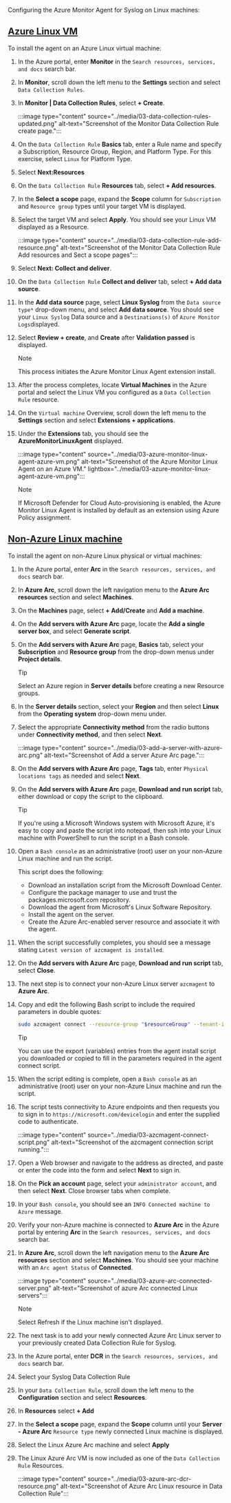Configuring the Azure Monitor Agent for Syslog on Linux machines:

## [Azure Linux VM](#tab/azure-linux-vm)

To install the agent on an Azure Linux virtual machine:

1. In the Azure portal, enter **Monitor** in the `Search resources, services, and docs` search bar.

1. In **Monitor**, scroll down the left menu to the **Settings** section and select `Data Collection Rules`.

1. In **Monitor | Data Collection Rules**, select **+ Create**.

    :::image type="content" source="../media/03-data-collection-rules-updated.png" alt-text="Screenshot of the Monitor Data Collection Rule create page.":::

1. On the `Data Collection Rule` **Basics** tab, enter a Rule name and specify a Subscription, Resource Group, Region, and Platform Type. For this exercise, select `Linux` for Platform Type.

1. Select **Next:Resources**

1. On the `Data Collection Rule` **Resources** tab, select **+ Add resources**.

1. In the **Select a scope** page, expand the **Scope** column for `Subscription` and `Resource group` types until your target VM is displayed.

1. Select the target VM and select **Apply**. You should see your Linux VM displayed as a Resource.

    :::image type="content" source="../media/03-data-collection-rule-add-resource.png" alt-text="Screenshot of the Monitor Data Collection Rule Add resources and Sect a scope pages":::

1. Select **Next: Collect and deliver**.

1. On the `Data Collection Rule` **Collect and deliver** tab, select **+ Add data source**.

1. In the **Add data source** page, select **Linux Syslog** from the `Data source type*` drop-down menu, and select **Add data source**. You should see your `Linux Syslog` Data source and a `Destinations(s)` of `Azure Monitor Logs`displayed.

1. Select **Review + create**, and **Create** after **Validation passed** is displayed.

    > [!NOTE]
    > This process initiates the Azure Monitor Linux Agent extension install.

1. After the process completes, locate **Virtual Machines** in the Azure portal and select the Linux VM you configured as a `Data Collection Rule` resource.

1. On the `Virtual machine` Overview, scroll down the left menu to the **Settings** section and select **Extensions + applications**.

1. Under the **Extensions** tab, you should see the **AzureMonitorLinuxAgent** displayed. 

    :::image type="content" source="../media/03-azure-monitor-linux-agent-azure-vm.png" alt-text="Screenshot of the Azure Monitor Linux Agent on an Azure VM." lightbox="../media/03-azure-monitor-linux-agent-azure-vm.png":::

    > [!NOTE]
    > If Microsoft Defender for Cloud Auto-provisioning is enabled, the Azure Monitor Linux Agent is installed by default as an extension using Azure Policy assignment.

## [Non-Azure Linux machine](#tab/non-azure-linux-machine)

To install the agent on non-Azure Linux physical or virtual machines:

1. In the Azure portal, enter **Arc** in the `Search resources, services, and docs` search bar.

1. In **Azure Arc**, scroll down the left navigation menu to the **Azure Arc resources** section and select **Machines**.

1. On the **Machines** page, select **+ Add/Create** and **Add a machine**.

1. On the **Add servers with Azure Arc** page, locate the **Add a single server box**, and select **Generate script**.

1. On the **Add servers with Azure Arc** page, **Basics** tab, select your **Subscription** and **Resource group** from the drop-down menus under **Project details**.

    > [!TIP]
    > Select an Azure region in **Server details** before creating a new Resource groups.

1. In the **Server details** section, select your **Region** and then select **Linux** from the **Operating system** drop-down menu under.

1. Select the appropriate **Connectivity method** from the radio buttons under **Connectivity method**, and then select **Next**.

    :::image type="content" source="../media/03-add-a-server-with-azure-arc.png" alt-text="Screenshot of Add a server Azure Arc page.":::

1. On the **Add servers with Azure Arc** page, **Tags** tab, enter `Physical locations tags` as needed and select **Next**.

1. On the **Add servers with Azure Arc** page, **Download and run script** tab, either download or copy the script to the clipboard.

    > [!TIP]
    > If you're using a Microsoft Windows system with Microsoft Azure, it's easy to copy and paste the script into notepad, then ssh into your Linux machine with PowerShell to run the script in a Bash console.

1. Open a `Bash console` as an administrative (root) user on your non-Azure Linux machine and run the script.

    This script does the following:
    - Download an installation script from the Microsoft Download Center.
    - Configure the package manager to use and trust the packages.microsoft.com repository.
    - Download the agent from Microsoft's Linux Software Repository.
    - Install the agent on the server.
    - Create the Azure Arc-enabled server resource and associate it with the agent.

1. When the script successfully completes, you should see a message stating `Latest version of azcmagent is installed`.

1. On the **Add servers with Azure Arc** page, **Download and run script** tab, select **Close**.

1. The next step is to connect your non-Azure Linux server `azcmagent` to **Azure Arc**.

1. Copy and edit the following Bash script to include the required parameters in double quotes:

    ```bash
    sudo azcmagent connect --resource-group "$resourceGroup" --tenant-id "$tenantID" --location "$location" --subscription-id "$subscriptionID" --cloud "$cloud" --correlation-id "$correlationId";
    ```

    > [!TIP]
    > You can use the export (variables) entries from the agent install script you downloaded or copied to fill in the parameters required in the agent connect script.

1. When the script editing is complete, open a `Bash console` as an administrative (root) user on your non-Azure Linux machine and run the script.

1. The script tests connectivity to Azure endpoints and then requests you to sign in to `https://microsoft.com/devicelogin` and enter the supplied code to authenticate.

    :::image type="content" source="../media/03-azcmagent-connect-script.png" alt-text="Screenshot of the azcmagent connection script running.":::

1. Open a Web browser and navigate to the address as directed, and paste or enter the code into the form and select **Next** to sign in.

1. On the **Pick an account** page, select your `administrator account`, and then select **Next**. Close browser tabs when complete.

1. In your `Bash console`, you should see an `INFO Connected machine to Azure` message.

1. Verify your non-Azure machine is connected to **Azure Arc** in the Azure portal by entering **Arc** in the `Search resources, services, and docs` search bar.

1. In **Azure Arc**, scroll down the left navigation menu to the **Azure Arc resources** section and select **Machines**. You should see your machine with an `Arc agent Status` of **Connected**.

    :::image type="content" source="../media/03-azure-arc-connected-server.png" alt-text="Screenshot of azure Arc connected Linux servers":::

    > [!NOTE]
    > Select Refresh if the Linux machine isn't displayed.

1. The next task is to add your newly connected Azure Arc Linux server to your previously created Data Collection Rule for Syslog.

1. In the Azure portal, enter **DCR** in the `Search resources, services, and docs` search bar.

1. Select your Syslog Data Collection Rule

1. In your `Data Collection Rule`, scroll down the left menu to the **Configuration** section and select **Resources**.

1. In **Resources** select **+ Add**

1. In the **Select a scope** page, expand the **Scope** column until your **Server - Azure Arc** `Resource type` newly connected Linux machine is displayed.

1. Select the Linux Azure Arc machine and select **Apply**

1. The Linux Azure Arc VM is now included as one of the `Data Collection Rule` Resources.

    :::image type="content" source="../media/03-azure-arc-dcr-resource.png" alt-text="Screenshot of Azure Arc Linux resource in Data Collection Rule":::
